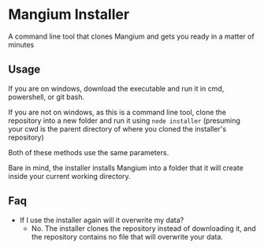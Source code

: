 # Mangium Installer
A command line tool that clones Mangium and gets you ready in a matter of minutes

## Usage
If you are on windows, download the executable and run it in cmd, powershell, or git bash.

If you are not on windows, as this is a command line tool, clone the repository into a new folder and run it using `node installer` (presuming your cwd is the parent directory of where you cloned the installer's repository)

Both of these methods use the same parameters.

Bare in mind, the installer installs Mangium into a folder that it will create inside your current working directory.

## Faq
 - If I use the installer again will it overwrite my data?
    - No. The installer clones the repository instead of downloading it, and the repository contains no file that will overwrite your data.
